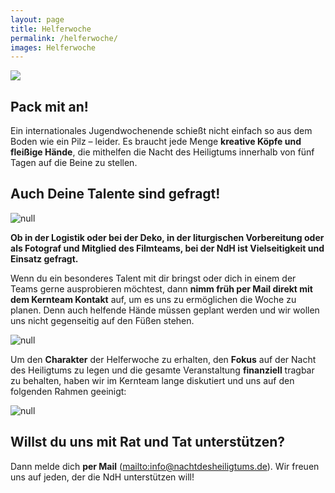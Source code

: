 ```yaml
---
layout: page
title: Helferwoche
permalink: /helferwoche/
images: Helferwoche
---
```

![](/assets/uploads/homepage-helferwoche.png)

## Pack mit an!

Ein internationales Jugendwochenende schießt nicht einfach so aus dem Boden wie ein Pilz – leider. Es braucht jede Menge <strong>kreative Köpfe und fleißige Hände</strong>, die mithelfen die Nacht des Heiligtums innerhalb von fünf Tagen auf die Beine zu stellen. 

## Auch Deine Talente sind gefragt!

![null](/assets/uploads/immler-p1140554.jpg)

**Ob in der Logistik oder bei der Deko, in der liturgischen Vorbereitung oder als Fotograf und Mitglied des Filmteams, bei der NdH ist Vielseitigkeit und Einsatz gefragt.**

Wenn du ein besonderes Talent mit dir bringst oder dich in einem der Teams gerne ausprobieren möchtest, dann <strong>nimm früh per Mail direkt mit dem Kernteam Kontakt</strong> auf, um es uns zu ermöglichen die Woche zu planen. Denn auch helfende Hände müssen geplant werden und wir wollen uns nicht gegenseitig auf den Füßen stehen.

![null](/assets/uploads/immler-p1130770.jpg)

Um den **Charakter** der Helferwoche zu erhalten, den **Fokus** auf der Nacht des Heiligtums zu legen und die gesamte Veranstaltung **finanziell** tragbar zu behalten, haben wir im Kernteam lange diskutiert und uns auf den folgenden Rahmen geeinigt:

![null](/assets/uploads/immler-p1130699.jpg)

## Willst du uns mit Rat und Tat unterstützen?

Dann melde dich **per Mail** (<mailto:info@nachtdesheiligtums.de>). Wir freuen uns auf jeden, der die NdH unterstützen will!
